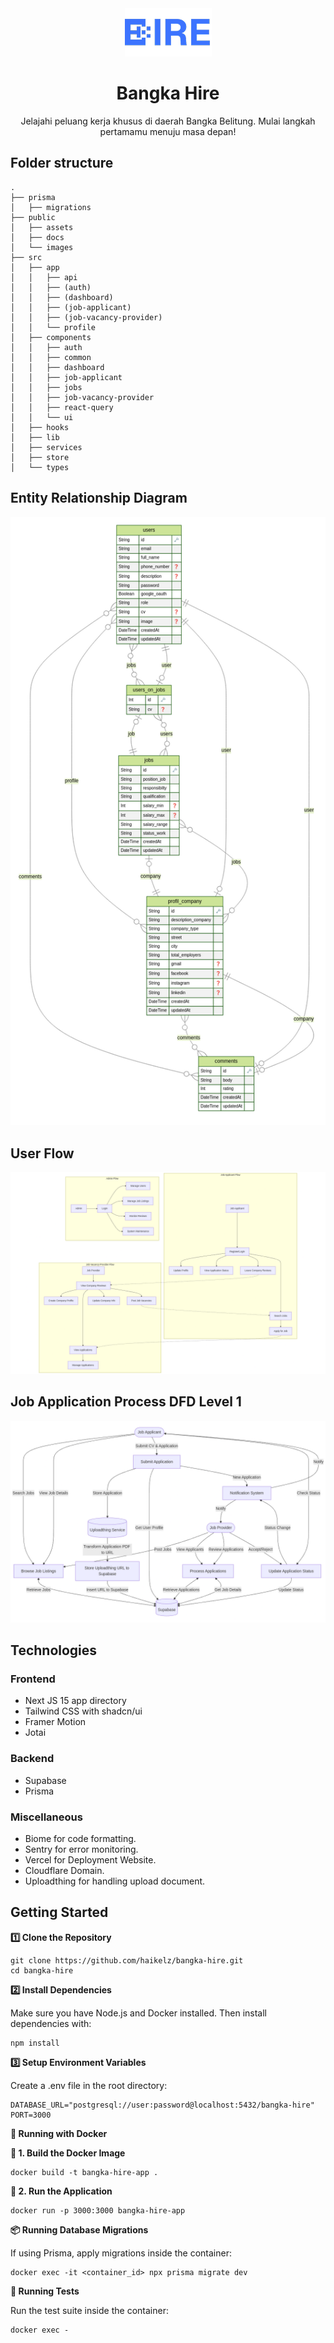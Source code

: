 <div align="center">
  <img src="/public/assets/logo.png" alt="logo" />
  <h1>Bangka Hire</h1>
  <p>Jelajahi peluang kerja khusus di daerah Bangka Belitung. Mulai langkah pertamamu menuju masa depan!</p>
</div>

## Folder structure

```
.
├── prisma
│   ├── migrations
├── public
│   ├── assets
│   ├── docs
│   └── images
├── src
│   ├── app
│   │   ├── api
│   │   ├── (auth)
│   │   ├── (dashboard)
│   │   ├── (job-applicant)
│   │   ├── (job-vacancy-provider)
│   │   └── profile
│   ├── components
│   │   ├── auth
│   │   ├── common
│   │   ├── dashboard
│   │   ├── job-applicant
│   │   ├── jobs
│   │   ├── job-vacancy-provider
│   │   ├── react-query
│   │   └── ui
│   ├── hooks
│   ├── lib
│   ├── services
│   ├── store
│   └── types
```

## Entity Relationship Diagram

![ERD](./public/docs/ERD.png)

## User Flow

![User Flow](./public/docs/User-Flow.png)

## Job Application Process DFD Level 1

![DFD Level 1](./public/docs/Job-Application-Process-level-1.png)

## Technologies

### Frontend

- Next JS 15 app directory
- Tailwind CSS with shadcn/ui
- Framer Motion
- Jotai

### Backend

- Supabase
- Prisma

### Miscellaneous

- Biome for code formatting.
- Sentry for error monitoring.
- Vercel for Deployment Website.
- Cloudflare Domain.
- Uploadthing for handling upload document.

## Getting Started

**1️⃣ Clone the Repository**

```
git clone https://github.com/haikelz/bangka-hire.git
cd bangka-hire
```

**2️⃣ Install Dependencies**

Make sure you have Node.js and Docker installed.
Then install dependencies with:

```
npm install
```

**3️⃣ Setup Environment Variables**

Create a .env file in the root directory:

```
DATABASE_URL="postgresql://user:password@localhost:5432/bangka-hire"
PORT=3000
```

**🐳 Running with Docker**

**🔹 1. Build the Docker Image**

```
docker build -t bangka-hire-app .
```

**🔹 2. Run the Application**

```
docker run -p 3000:3000 bangka-hire-app
```

**📦 Running Database Migrations**

If using Prisma, apply migrations inside the container:

```
docker exec -it <container_id> npx prisma migrate dev
```

**🧪 Running Tests**

Run the test suite inside the container:

```
docker exec -
```
